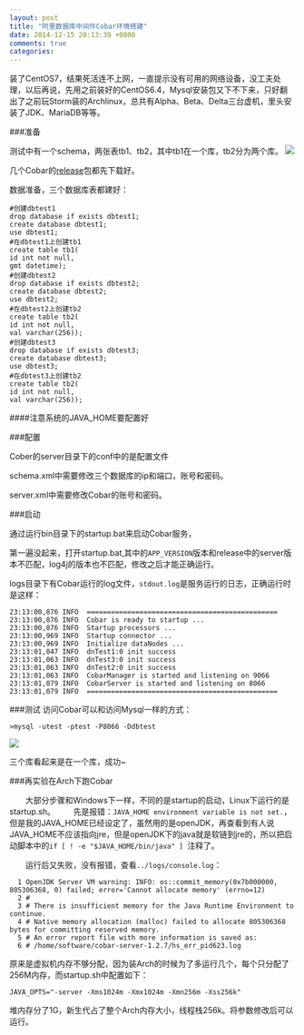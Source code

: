 ```yaml
---
layout: post
title: "阿里数据库中间件Cobar环境搭建"
date: 2014-12-15 20:13:39 +0800
comments: true
categories: 
---
```


装了CentOS7，结果死活连不上网，一直提示没有可用的网络设备，没工夫处理，以后再说，先用之前装好的CentOS6.4，Mysql安装包又下不下来，只好翻出了之前玩Storm装的Archlinux，总共有Alpha、Beta、Delta三台虚机，里头安装了JDK、MariaDB等等。

###准备

测试中有一个schema，两张表tb1、tb2，其中tb1在一个库，tb2分为两个库。
![](http://images.cnitblog.com/blog/316027/201412/022342064987985.jpg)

几个Cobar的[release][1]包都先下载好。

数据准备，三个数据库表都建好：  

    #创建dbtest1
    drop database if exists dbtest1;
    create database dbtest1;
    use dbtest1;
    #在dbtest1上创建tb1
    create table tb1(
    id int not null,
    gmt datetime);
    #创建dbtest2
    drop database if exists dbtest2;
    create database dbtest2;
    use dbtest2;
    #在dbtest2上创建tb2
    create table tb2(
    id int not null,
    val varchar(256));
    #创建dbtest3
    drop database if exists dbtest3;
    create database dbtest3;
    use dbtest3;
    #在dbtest3上创建tb2
    create table tb2(
    id int not null,
    val varchar(256));

####注意系统的JAVA_HOME要配置好

###配置

Cober的server目录下的conf中的是配置文件

schema.xml中需要修改三个数据库的ip和端口，账号和密码。

server.xml中需要修改Cobar的账号和密码。

###启动

通过运行bin目录下的startup.bat来启动Cobar服务，

第一遍没起来，打开startup.bat,其中的`APP_VERSION`版本和release中的server版本不匹配，log4j的版本也不匹配，修改之后才能正确运行。

logs目录下有Cobar运行的log文件，`stdout.log`是服务运行的日志，正确运行时是这样：  

    23:13:00,876 INFO  ===============================================
    23:13:00,876 INFO  Cobar is ready to startup ...
    23:13:00,876 INFO  Startup processors ...
    23:13:00,969 INFO  Startup connector ...
    23:13:00,969 INFO  Initialize dataNodes ...
    23:13:01,047 INFO  dnTest1:0 init success
    23:13:01,063 INFO  dnTest3:0 init success
    23:13:01,063 INFO  dnTest2:0 init success
    23:13:01,063 INFO  CobarManager is started and listening on 9066
    23:13:01,079 INFO  CobarServer is started and listening on 8066
    23:13:01,079 INFO  ===============================================


###测试
访问Cobar可以和访问Mysql一样的方式：

    >mysql -utest -ptest -P8066 -Ddbtest

![](http://images.cnitblog.com/blog/316027/201412/030015092332882.jpg)

三个库看起来是在一个库，成功~

###再实验在Arch下跑Cobar

　　大部分步骤和Windows下一样，不同的是startup的启动，Linux下运行的是startup.sh。
　　先是报错：`JAVA_HOME environment variable is not set.`，但是我的JAVA_HOME已经设定了，虽然用的是openJDK，再查看到有人说JAVA_HOME不应该指向jre，但是openJDK下的java就是软链到jre的，所以把启动脚本中的`if [ ! -e "$JAVA_HOME/bin/java" ] `注释了。

　　运行后又失败，没有报错，查看`../logs/console.log`：

      1 OpenJDK Server VM warning: INFO: os::commit_memory(0x7b000000, 805306368, 0) failed; error='Cannot allocate memory' (errno=12)
      2 #
      3 # There is insufficient memory for the Java Runtime Environment to continue.
      4 # Native memory allocation (malloc) failed to allocate 805306368 bytes for committing reserved memory.
      5 # An error report file with more information is saved as:
      6 # /home/software/cobar-server-1.2.7/hs_err_pid623.log

原来是虚拟机内存不够分配，因为装Arch的时候为了多运行几个，每个只分配了256M内存，而startup.sh中配置如下：

    JAVA_OPTS="-server -Xms1024m -Xmx1024m -Xmn256m -Xss256k"

堆内存分了1G，新生代占了整个Arch内存大小，线程栈256k。将参数修改后可以运行。

[1]: https://github.com/alibaba/cobar/wiki